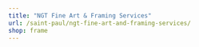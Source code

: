 ```yaml
---
title: "NGT Fine Art & Framing Services"
url: /saint-paul/ngt-fine-art-and-framing-services/
shop: frame
---
```

